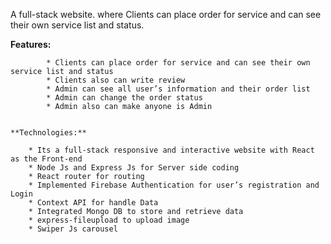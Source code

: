 A full-stack website. where Clients can place order for service and can see their own service list and status.

**Features:** 
```
		* Clients can place order for service and can see their own service list and status 
		* Clients also can write review
		* Admin can see all user’s information and their order list
		* Admin can change the order status
		* Admin also can make anyone is Admin
   

**Technologies:**

    * Its a full-stack responsive and interactive website with React as the Front-end
    * Node Js and Express Js for Server side coding
    * React router for routing 
    * Implemented Firebase Authentication for user’s registration and Login
    * Context API for handle Data
    * Integrated Mongo DB to store and retrieve data
    * express-fileupload to upload image
    * Swiper Js carousel
  

